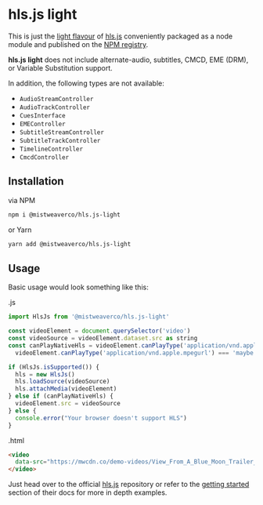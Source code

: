 hls.js light
============

This is just the [light flavour] of [hls.js] conveniently packaged
as a node module and published on the [NPM registry].

**hls.js light** does not include alternate-audio, subtitles, CMCD, EME (DRM), or Variable Substitution support.

In addition, the following types are not available:

- `AudioStreamController`
- `AudioTrackController`
- `CuesInterface`
- `EMEController`
- `SubtitleStreamController`
- `SubtitleTrackController`
- `TimelineController`
- `CmcdController`

## Installation

via NPM

```sh
npm i @mistweaverco/hls.js-light
```

or Yarn

```sh
yarn add @mistweaverco/hls.js-light
```

## Usage

Basic usage would look something like this:

.js

```javascript
import HlsJs from '@mistweaverco/hls.js-light'

const videoElement = document.querySelector('video')
const videoSource = videoElement.dataset.src as string
const canPlayNativeHls = videoElement.canPlayType('application/vnd.apple.mpegurl') === 'probably' ||
  videoElement.canPlayType('application/vnd.apple.mpegurl') === 'maybe'

if (HlsJs.isSupported()) {
  hls = new HlsJs()
  hls.loadSource(videoSource)
  hls.attachMedia(videoElement)
} else if (canPlayNativeHls) {
  videoElement.src = videoSource
} else {
  console.error("Your browser doesn't support HLS")
}
```

.html

```html
<video
  data-src="https://mwcdn.co/demo-videos/View_From_A_Blue_Moon_Trailer_HLS/video.m3u8">
</video>
```

Just head over to the official [hls.js] repository or
refer to the [getting started] section of their docs for more in depth examples.

[light flavour]: https://github.com/video-dev/hls.js#build-tasks
[hls.js]: https://github.com/video-dev/hls.js
[NPM registry]: https://www.npmjs.com/package/@mistweaverco/hls.js-light
[getting started]: https://github.com/video-dev/hls.js/blob/master/docs/API.md#getting-started

